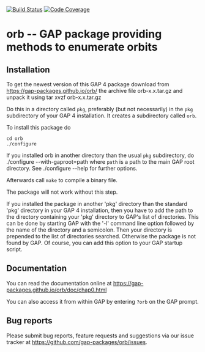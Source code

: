 [![Build Status](https://github.com/gap-packages/orb/actions/workflows/CI.yml/badge.svg)](https://github.com/gap-packages/orb/actions/workflows/CI.yml)
[![Code Coverage](https://codecov.io/github/gap-packages/orb/coverage.svg?branch=master&token=)](https://codecov.io/gh/gap-packages/orb)

# orb -- GAP package providing methods to enumerate orbits

## Installation

To get the newest version of this GAP 4 package download from
<https://gap-packages.github.io/orb/> the archive file
    orb-x.x.tar.gz
and unpack it using 
    tar xvzf orb-x.x.tar.gz

Do this in a directory called `pkg`, preferably (but not necessarily)
in the `pkg` subdirectory of your GAP 4 installation. It creates a
subdirectory called `orb`.

To install this package do

    cd orb
    ./configure

If you installed orb in another directory than the usual `pkg`
subdirectory, do
    ./configure --with-gaproot=path
where `path` is a path to the main GAP root directory.
See
    ./configure --help
for further options.

Afterwards call `make` to compile a binary file.

The package  will not work without  this  step.

If you installed the package in another 'pkg' directory than the standard
'pkg' directory in your GAP 4 installation, then you have to add the path
to the directory containing your 'pkg' directory to GAP's list of directories.
This can be done by starting GAP with the '-l' command line option
followed by the name of the directory and a semicolon. Then your directory
is prepended to the list of directories searched. Otherwise the package 
is not found by GAP. Of course, you can add this option to your GAP
startup script.

## Documentation

You can read the documentation online at
  <https://gap-packages.github.io/orb/doc/chap0.html>

You can also access it from within GAP by entering `?orb` on the GAP
prompt.

## Bug reports

Please submit bug reports, feature requests and suggestions via our
issue tracker at <https://github.com/gap-packages/orb/issues>.
